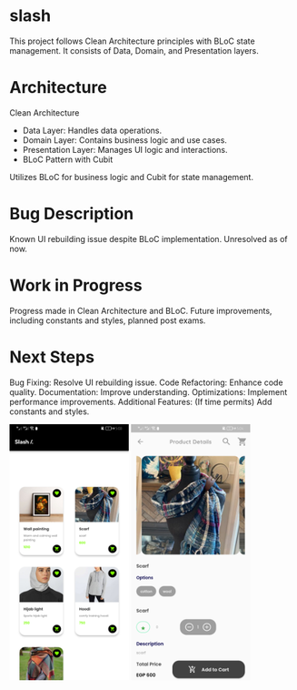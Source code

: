 # slash

This project follows Clean Architecture principles with BLoC state management. It consists of Data, Domain, and Presentation layers.

# Architecture
Clean Architecture

- Data Layer: Handles data operations.
- Domain Layer: Contains business logic and use cases.
- Presentation Layer: Manages UI logic and interactions.
- BLoC Pattern with Cubit

Utilizes BLoC for business logic and Cubit for state management.

# Bug Description
Known UI rebuilding issue despite BLoC implementation. Unresolved as of now.

# Work in Progress
Progress made in Clean Architecture and BLoC. Future improvements, including constants and styles, planned post exams.

# Next Steps
Bug Fixing: Resolve UI rebuilding issue.
Code Refactoring: Enhance code quality.
Documentation: Improve understanding.
Optimizations: Implement performance improvements.
Additional Features: (If time permits) Add constants and styles.


<img src="screen/one.png"  width="210" height="450">

<img src="screen/two.png"  width="210" height="450">
